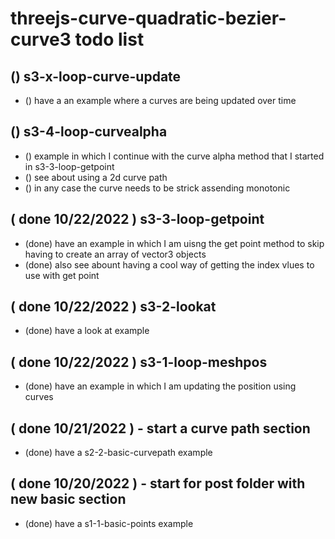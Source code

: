 # threejs-curve-quadratic-bezier-curve3 todo list

## () s3-x-loop-curve-update
* () have a an example where a curves are being updated over time

## () s3-4-loop-curvealpha
* () example in which I continue with the curve alpha method that I started in s3-3-loop-getpoint
* () see about using a 2d curve path
* () in any case the curve needs to be strick assending monotonic

## (  done 10/22/2022 ) s3-3-loop-getpoint
* (done) have an example in which I am uisng the get point method to skip having to create an array of vector3 objects
* (done) also see abount having a cool way of getting the index vlues to use with get point

## ( done 10/22/2022 ) s3-2-lookat
* (done) have a look at example

## ( done 10/22/2022 ) s3-1-loop-meshpos
* (done) have an example in which I am updating the position using curves

## ( done 10/21/2022 ) - start a curve path section
* (done) have a s2-2-basic-curvepath example

## ( done 10/20/2022 ) - start for post folder with new basic section
* (done) have a s1-1-basic-points example


